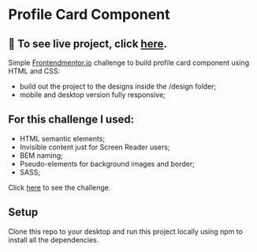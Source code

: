 
# Profile Card Component

## 🎥 To see live project, click [here](https://szymonrojek.github.io/profile-card-component/).

Simple [Frontendmentor.io](https://www.frontendmentor.io/dashboard) challenge to build profile card component using HTML and CSS:
* build out the project to the designs inside the /design folder;
* mobile and desktop version fully responsive;

## **For this challenge I used:**
* HTML semantic elements;
* Invisible content just for Screen Reader users;
* BEM naming;
* Pseudo-elements for background images and border;
* SASS;


Click [here](https://www.frontendmentor.io/challenges/profile-card-component-cfArpWshJ) to see the challenge.


## Setup
Clone this repo to your desktop and run this project locally using npm to install all the dependencies.




